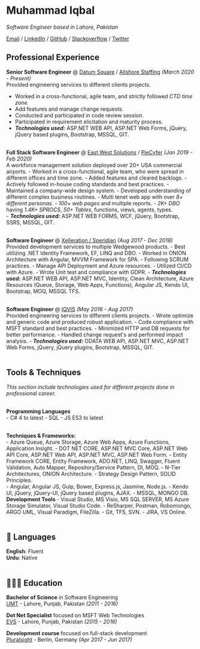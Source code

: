 # Muhammad Iqbal
_Software Engineer based in Lahore, Pakistan_ <br>

[Email](mailto:agha.muhammad.iqbal@gmail.com) / [LinkedIn](https://www.linkedin.com/in/muhammadiqbaldotnet) / [GitHub](https://github.com/aghadostain/) / [Stackoverflow](https://stackoverflow.com/users/5985558/jbs) / [Twitter](https://twitter.com/agha_dostain/) 

## Professional Experience

**Senior Software Engineer** @ [Datum Square](https://www.datumsquare.com/) / [Allshore Staffing](https://allshorevirtualstaffing.com) _(March 2020 - Present)_ <br>
Provided engineering services to different clients projects.
  - Worked in a cross-functional, agile team, and strictly followed *CTD time zone.*
  - Add features and manage change requests.
  - Conducted and participated in code review session.
  - Participated in requirement elicitation and maturity process.
  - **_Technologies used:_** ASP.NET WEB API, ASP.NET Web Forms, jQuery, jQuery based plugins, Bootstrap, MSSQL, GIT.
<br><br>

**Full Stack Software Engineer** @ [East West Solutions](https://ewsystemsinc.com/) / [PieCyfer](https://www.piecyfer.com/) _(Jan 2019 - Feb 2020)_ <br>
A workforce management solution deployed over 20+ USA commercial airports.
    - Worked in a cross-functional, agile team, who were spread in different offices and time zone.
    - Added features and cleared backlogs.
    - Actively followed in-house coding standards and best practices.
    - Maintained a company-wide design system.
    - Developed understanding of different complex business routines.
        - Multi tenet web app with over *8+ different personas*.
        - *100+ web pages* and multiple reports.
        - *2K+ DBO* having *1.4K+ SPROCS*, *50+ Tables*, functions, views, agents, types.        
    - **_Technologies used:_** ASP.NET WEB FORMS, WCF, jQuery, Bootstrap, SSRS, MSSQL, GIT.
    <br><br>

**Software Engineer** @ [Xelleration / Speridian](https://www.speridian.com) _(Aug 2017 - Dec 2018)_ <br>
Provided development services to multiple Wedgewood products.
    - Best utilizing .NET Identity Framework, EF, LINQ and DBO.
    - Worked in ONION Architecture with Angular, MVVM Framework for SPA.
    - Following SCRUM practices.
    - Manage API Deployment and Azure resources.
    - Utilized CI/CD with Azure.
    - Wrote Unit test and compliance with GDPR.
    - **_Technologies used:_** ASP.NET WEB API, ASP.NET MVC, Identity, Clean Architecture, Azure Resources (Queue, Storage, Web Apps, Functions), Angular JS, Kendo UI, Bootstrap, MOQ, MSSQL TFS.
  <br><br>

**Software Engineer** @ [IQVIS](https://www.iqvis.com/) _(May 2016 - Aug 2017)_ <br>
Provided engineering services to different clients projects.
    - Wrote optimize and generic code and produced robust application.
    - Code compliance with MSFT standard and best practices.
    - Minimized HTTP and DB requests for better performance.
    - Handled change request's and performed impact analysis.
    - **_Technologies used:_** ODATA WEB API, ASP.NET MVC, ASP.NET Web Forms, jQuery, jQuery plugins, Bootstrap, MSSQL, GIT.
    <br><br>
    
## Tools & Techniques

_This section include technologies used for different projects done in professional career._
<br><br>

**Programming Languages** <br>
    - C# 4 to latest
    - SQL
    - JS ES3 to latest
<br><br>

**Techniques & Frameworks:** <br>
    - Azure Queue, Azure Storage, Azure Web Apps, Azure Functions, Application Insight.
    - DOT NET CORE, ASP.NET MVC Core, ASP.NET Web API Core, ASP.NET Web API, ASP.NET MVC, ASP.NET Web Form.
    - Entity Framework CORE, Entity Framework, ADO.NET, LINQ, Swagger, Fluent Validation, Auto Mapper, Repository/Service Pattern, DI, MOQ.
    - N-Tier Architectures, ONION Architecture.
    - Strategy Design Pattern, SOLID Principles.  
    - Angular, Angular JS, Gulp, Bower, Express.js, Jasmine, Node.js. 
    - Kendo UI, jQuery, jQuery-UI, jQuery based plugins, AJAX.
    - MSSQL, MONGO DB.
**Development Tools**
    - Visual Studio, MS Visio, MS SQL SERVER, MS Azure Storage Simulator, Visual Studio Code. 
    - ReSharper, Postman, Robomongo, ARGO UML, Visual Paradigm, FileZilla.
    - Git, TFS, SVN.
    - JIRA, VS Online.
<br><br>
<!-- 
## 📌 On The Side

**Web Development Instructor** @ [ReDI School of Digital Integration](https://www.redi-school.org/) _(Aug 2017 - Present)_<br>
Non-profit digital school for tech-interested newcomers applying for asylum in Germany.
  - Building and continuously developing the course curriculum with a team of 4-8 other instructors
  - Leading classes to improve student comprehension of React, HTML, CSS and general web design principles
  - Mentoring students through presentations and job search
  - _Note: Took a break from teaching in 2019_
  <br><br>

**Co-Organizer** @ [QueerJS](https://queerjs.com/) _(Jun 2019 - Present)_<br>
🏳️‍🌈 A meetup for everyone where queer speakers take the stage.
  - Selecting speakers and scheduling events
  - Fostering an inclusive community and enforcing the code of conduct
  - 🐻 _Previously co-organized [BerlinJS](https://berlinjs.org/) from May 2018 - May 2020_
  <br><br>
  
**Workshop Lead** @ [New Devs on the Block](https://newdevs.org/) _(Jul 2019 - Present)_ <br>
Free, two-day workshops to help people build their first website.
  - Creating a curriculum that covers HTML, CSS and a bit of JavaScript 
  - Preparing supplemental presentations on topics like accessibility and animations
  - Events in Nürnberg and Vienna, now post-poned due to the COVID-19 outbreak 
  <br><br>

## 🎤 Public Speaking

### Upcoming Events
 
- **Write the Docs** on the Internet 🌐 _(Oct 18-20, 2020)_
<br>[Emceeing](https://www.writethedocs.org/conf/prague/2020/)<br>
    
### Recent Appearances

- **Women TechMakers Vienna** _(streamed on Aug 7, 2020)_
<br>[How AI is Enhancing Journalism](https://www.youtube.com/watch?v=bKgzgo5Iq5s&feature=youtu.be&t=6492)<br>

- **Talk Python To Me Podcast** _(released on Sep 5, 2020)_
<br>[Python and AI in Journalism](https://talkpython.fm/episodes/show/280/python-and-ai-in-journalism)<br>
<br>

**Want me to speak at your event?**
<br>💖 [Check out my website](https://workwithcarolyn.com/speaking) for more information.
<br><br>
  
## 🏆 Accomplishments

**Top Author Recognition** @ [DEV](https://dev.to/) _(2019 - 2020)_ <br>
Named one of the Top 500 authors in 2019. Also wrote two articles that ranked in the weekly Top 7:
  - [How to remove condescending language from documentation](https://dev.to/meeshkan/how-to-remove-condescending-language-from-documentation-4a5p)
  - [Onboarding a junior developer to your team? Here's 12 tips.](https://dev.to/carolstran/onboarding-a-junior-developer-to-your-team-here-s-12-tips-4g3a)
<br><br>

**Won Best Project** @ [Geek Girl Carrots Berlin Hackathon](http://www.hacklikeagirl.co/) _(Oct 2017)_<br>
Created [Qarma](https://github.com/lcorr8/qarma), an online platform to report and retrieve lost & found objects for travelers abroad.
<br><br> -->

## 💬 Languages

**English**: Fluent <br>
**Urdu**: Native
<br><br>

## 👩🏼‍🎓 Education

**Bachelor of Science** in Software Engineering<br>
[UMT](https://www.umt.edu.pk) - Lahore, Punjab, Pakistan _(2011 - 2016)_ <br>

**Dot Net Specialist** focused on MSFT Web Technologies<br>
[EVS](https://www.evslearning.com) - Lahore, Punjab, Pakistan _(2015 - 2016)_ <br>

**Development course** focused on full-stack development<br>
[Pluralsight](https://www.pluralsight.com/) - Berlin, Germany _(Apr 2017 - Jun 2017)_ <br>
